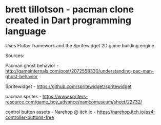 # brett tillotson - pacman clone created in Dart programming language

Uses Flutter framework and the Spritewidget 2D game building engine

Sources:

Pacman ghost behavior - http://gameinternals.com/post/2072558330/understanding-pac-man-ghost-behavior

Spritewidget - https://github.com/spritewidget/spritewidget

pacman sprites - https://www.spriters-resource.com/game_boy_advance/namcomuseum/sheet/22732/

control button assets - Narehop @ itch.io - https://narehop.itch.io/ps4-controller-buttons-free

